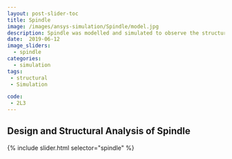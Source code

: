 ```yaml
---
layout: post-slider-toc
title: Spindle
image: /images/ansys-simulation/Spindle/model.jpg
description: Spindle was modelled and simulated to observe the structural behaviour under external loads.
date:  2019-06-12
image_sliders:
  - spindle
categories:
  - simulation 
tags:
 - structural
 - Simulation

code:
 - 2L3
---
```


## Design and Structural Analysis of Spindle

{% include slider.html selector="spindle" %}
